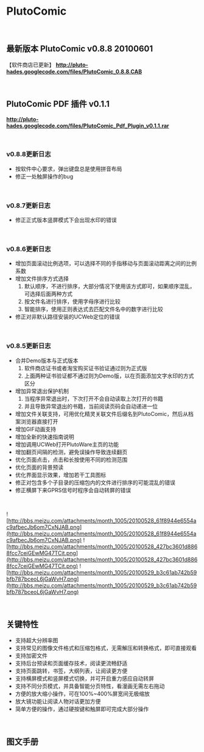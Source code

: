 # PlutoComic #

<br />

## 最新版本 PlutoComic v0.8.8 20100601 ##
【软件商店已更新】
**http://pluto-hades.googlecode.com/files/PlutoComic_0.8.8.CAB**

<br />

## PlutoComic PDF 插件 v0.1.1 ##
**http://pluto-hades.googlecode.com/files/PlutoComic_Pdf_Plugin_v0.1.1.rar**

<br />

### v0.8.8更新日志 ###

  * 按软件中心要求，弹出键盘总是使用拼音布局
  * 修正一处触屏操作的bug

<br />

### v0.8.7更新日志 ###

  * 修正正式版本竖屏模式下会出现水印的错误

<br />

### v0.8.6更新日志 ###

  * 增加页面滚动比例选项，可以选择不同的手指移动与页面滚动距离之间的比例系数
  * 增加文件排序方式选择
    1. 默认顺序，不进行排序，大部分情况下使用该方式即可，如果顺序混乱，可选择后面两种方式
    1. 按文件名进行排序，使用字母序进行比较
    1. 智能排序，使用正则表达式去匹配文件名中的数字进行比较
  * 修正对非默认路径安装的UCWeb定位的错误

<br />

### v0.8.5更新日志 ###

  * 合并Demo版本与正式版本
    1. 软件商店证书或者淘宝购买证书验证通过则为正式版
    1. 上面两种证书验证都不通过则为Demo版，以在页面添加文字水印的方式区分
  * 增加异常退出保护机制
    1. 当程序异常退出时，下次打开不会自动读取上次打开的书籍
    1. 并且导致异常退出的书籍，当前阅读页码会自动递进一位
  * 增加文件关联支持，可用优化精灵关联文件后缀名到PlutoComic，然后从档案浏览器直接打开
  * 增加GIF动画支持
  * 增加全新的快速指南说明
  * 增加调用UCWeb打开PlutoWare主页的功能
  * 增加翻页间隔的检测，避免误操作导致连续翻页
  * 优化页面点击，点击和长按使用不同的检测范围
  * 优化页面的背景预读
  * 优化界面显示效果，增加若干工具图标
  * 修正对包含多个子目录的压缩包内的文件进行排序的可能混乱的错误
  * 修正横屏下来GPRS信号时程序会自动转屏的错误

<br />

![http://bbs.meizu.com/attachments/month_1005/20100528_61f8944e6554ac9afbecJb6om7CxNJAB.png](http://bbs.meizu.com/attachments/month_1005/20100528_61f8944e6554ac9afbecJb6om7CxNJAB.png)
![http://bbs.meizu.com/attachments/month_1005/20100528_427bc3601d8868fcc7cejGEwMG47TCit.png](http://bbs.meizu.com/attachments/month_1005/20100528_427bc3601d8868fcc7cejGEwMG47TCit.png)
![http://bbs.meizu.com/attachments/month_1005/20100529_b3c61ab742b59bfb787bceoL6jGaWvH7.png](http://bbs.meizu.com/attachments/month_1005/20100529_b3c61ab742b59bfb787bceoL6jGaWvH7.png)

<br />

## 关键特性 ##

  * 支持超大分辨率图
  * 支持常见的图像文件格式和压缩包格式，无需解压和转换格式，即可直接观看
  * 支持加密文件
  * 支持后台预读和页面缓存技术，阅读更流畅舒适
  * 支持页面跳转，书签，大纲列表，让阅读更方便
  * 支持横屏模式和竖屏模式切换，并可开启重力感应自动转屏
  * 支持不同分页模式，并具备智能分页特性，看漫画无需左右拖动
  * 方便的放大缩小操作，可在100%~400%屏宽间无极缩放
  * 放大镜功能让阅读人物对话更加方便
  * 简单方便的操作，通过硬按键和触屏即可完成大部分操作

<br />


## 图文手册 ##
